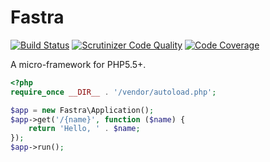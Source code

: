 # Fastra

[![Build Status](https://travis-ci.org/atijust/fastra.svg)](https://travis-ci.org/atijust/fastra)
[![Scrutinizer Code Quality](https://scrutinizer-ci.com/g/atijust/fastra/badges/quality-score.png?b=master)](https://scrutinizer-ci.com/g/atijust/fastra/?branch=master)
[![Code Coverage](https://scrutinizer-ci.com/g/atijust/fastra/badges/coverage.png?b=master)](https://scrutinizer-ci.com/g/atijust/fastra/?branch=master)

A micro-framework for PHP5.5+.

```php
<?php
require_once __DIR__ . '/vendor/autoload.php';

$app = new Fastra\Application();
$app->get('/{name}', function ($name) {
    return 'Hello, ' . $name;
});
$app->run();
```
